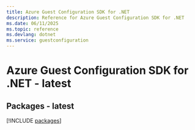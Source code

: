 ```yaml
---
title: Azure Guest Configuration SDK for .NET
description: Reference for Azure Guest Configuration SDK for .NET
ms.date: 06/11/2025
ms.topic: reference
ms.devlang: dotnet
ms.service: guestconfiguration
---
```

# Azure Guest Configuration SDK for .NET - latest
## Packages - latest
[!INCLUDE [packages](guest-configuration-index.md)]